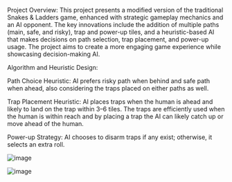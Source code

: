 Project Overview:
This project presents a modified version of the traditional Snakes & Ladders game, enhanced with strategic gameplay mechanics and an AI opponent. The key innovations include the addition of multiple paths (main, safe, and risky), trap and power-up tiles, and a heuristic-based AI that makes decisions on path selection, trap placement, and power-up usage. The project aims to create a more engaging game experience while showcasing decision-making AI.


Algorithm and Heuristic Design:

Path Choice Heuristic:
  AI prefers risky path when behind and safe path when ahead, also considering the traps placed on either paths as well.

Trap Placement Heuristic:
  AI places traps when the human is ahead and likely to land on the trap within 3–6 tiles. 
  The traps are efficiently used when the human is within reach and by placing a trap the AI can likely catch up or move ahead of the human.

Power-up Strategy: 
  AI chooses to disarm traps if any exist; otherwise, it selects an extra roll.

  ![image](https://github.com/user-attachments/assets/f2e961e4-1c9f-44d7-b59d-12e2a3992c1d)

  ![image](https://github.com/user-attachments/assets/0140dbd9-1cf3-4b11-b07f-76f1321c2846)


